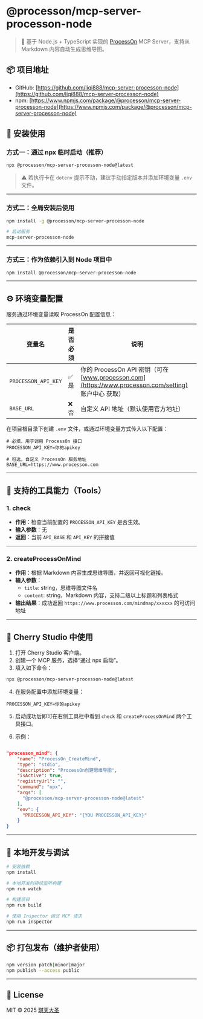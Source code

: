 # @processon/mcp-server-processon-node

> 🧠 基于 Node.js + TypeScript 实现的 [ProcessOn](https://www.processon.com) MCP Server，支持从 Markdown 内容自动生成思维导图。

## 📦 项目地址

- GitHub: [https://github.com/liqi888/mcp-server-processon-node](https://github.com/liqi888/mcp-server-processon-node)
- npm: [https://www.npmjs.com/package/@processon/mcp-server-processon-node](https://www.npmjs.com/package/@processon/mcp-server-processon-node)

## 🚀 安装使用

### 方式一：通过 npx 临时启动（推荐）

```bash
npx @processon/mcp-server-processon-node@latest
```

> ⚠️ 若执行卡在 `dotenv` 提示不动，建议手动指定版本并添加环境变量 `.env` 文件。

---

### 方式二：全局安装后使用

```bash
npm install -g @processon/mcp-server-processon-node

# 启动服务
mcp-server-processon-node
```

---

### 方式三：作为依赖引入到 Node 项目中

```bash
npm install @processon/mcp-server-processon-node
```

---

## ⚙️ 环境变量配置

服务通过环境变量读取 ProcessOn 配置信息：

| 变量名               | 是否必须 | 说明                                                                                     |
|----------------------|----------|----------------------------------------------------------------------------------------|
| `PROCESSON_API_KEY`  | ✅ 是     | 你的 ProcessOn API 密钥（可在 [www.processon.com](https://www.processon.com/setting) 账户中心 获取） |
| `BASE_URL`           | ❌ 否     | 自定义 API 地址（默认使用官方地址）                                                                   |


在项目根目录下创建 `.env` 文件，或通过环境变量方式传入以下配置：

```env
# 必填，用于调用 ProcessOn 接口
PROCESSON_API_KEY=你的apikey

# 可选，自定义 ProcessOn 服务地址
BASE_URL=https://www.processon.com
```

---

## 🧠 支持的工具能力（Tools）

### 1. check

- **作用**：检查当前配置的 `PROCESSON_API_KEY` 是否生效。
- **输入参数**：无
- **返回**：当前 `API_BASE` 和 `API_KEY` 的拼接值

---

### 2. createProcessOnMind

- **作用**：根据 Markdown 内容生成思维导图，并返回可视化链接。
- **输入参数**：
    - `title`: string，思维导图文件名
    - `content`: string，Markdown 内容，支持二级以上标题和列表格式
- **输出结果**：成功返回 `https://www.processon.com/mindmap/xxxxxx` 的可访问地址

---

## 🧩 Cherry Studio 中使用

1. 打开 Cherry Studio 客户端。
2. 创建一个 MCP 服务，选择“通过 npx 启动”。
3. 填入如下命令：

```bash
npx @processon/mcp-server-processon-node@latest
```

4. 在服务配置中添加环境变量：

```env
PROCESSON_API_KEY=你的apikey
```

5. 启动成功后即可在右侧工具栏中看到 `check` 和 `createProcessOnMind` 两个工具接口。

6. 示例：
```json

"processon_mind": {
    "name": "ProcessOn_CreateMind",
    "type": "stdio",
    "description": "ProcessOn创建思维导图",
    "isActive": true,
    "registryUrl": "",
    "command": "npx",
    "args": [
      "@processon/mcp-server-processon-node@latest"
    ],
    "env": {
      "PROCESSON_API_KEY": "{YOU PROCESSON_API_KEY}"
    }
}
```

---

## 🧰 本地开发与调试

```bash
# 安装依赖
npm install

# 本地开发时持续监听构建
npm run watch

# 构建项目
npm run build

# 使用 Inspector 调试 MCP 请求
npm run inspector
```

---

## 📦 打包发布（维护者使用）

```bash
npm version patch|minor|major
npm publish --access public
```

---

## 📄 License

MIT © 2025 [琪天大圣](https://github.com/liqi888/mcp-server-processon-node)